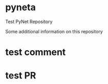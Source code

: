 # pyneta
Test PyNet Repository

Some additional information on this repository
# test comment

# test PR